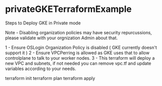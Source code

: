 # privateGKETerraformExample

Steps to Deploy GKE in Private mode 

Note - Disabling organization policies may have security repurcussions, please validate with your orgnization Admin about that.

1 - Ensure OSLogin Organization Policy is disabled ( GKE currently doesn't support it )
2 - Ensure VPCPerring is allowed as GKE uses that to allow controlplane to talk to your worker nodes.
3 - This terraform will deploy a new VPC and subnets, if not needed you can remove vpc.tf and update variables according to your needs.



terraform init 
terraform plan 
terraform apply 



